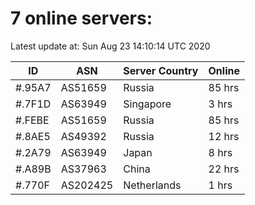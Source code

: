 # 7 online servers:

Latest update at: Sun Aug 23 14:10:14 UTC 2020

| ID | ASN | Server Country | Online |
| -- | --- | -------------- | ------ |
| #.95A7 | AS51659 | Russia | 85 hrs |
| #.7F1D | AS63949 | Singapore | 3 hrs |
| #.FEBE | AS51659 | Russia | 85 hrs |
| #.8AE5 | AS49392 | Russia | 12 hrs |
| #.2A79 | AS63949 | Japan | 8 hrs |
| #.A89B | AS37963 | China | 22 hrs |
| #.770F | AS202425 | Netherlands | 1 hrs |

